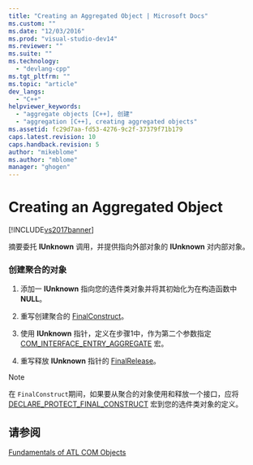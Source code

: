 ```yaml
---
title: "Creating an Aggregated Object | Microsoft Docs"
ms.custom: ""
ms.date: "12/03/2016"
ms.prod: "visual-studio-dev14"
ms.reviewer: ""
ms.suite: ""
ms.technology: 
  - "devlang-cpp"
ms.tgt_pltfrm: ""
ms.topic: "article"
dev_langs: 
  - "C++"
helpviewer_keywords: 
  - "aggregate objects [C++], 创建"
  - "aggregation [C++], creating aggregated objects"
ms.assetid: fc29d7aa-fd53-4276-9c2f-37379f71b179
caps.latest.revision: 10
caps.handback.revision: 5
author: "mikeblome"
ms.author: "mblome"
manager: "ghogen"
---
```

# Creating an Aggregated Object
[!INCLUDE[vs2017banner](../assembler/inline/includes/vs2017banner.md)]

摘要委托 **IUnknown** 调用，并提供指向外部对象的 **IUnknown** 对内部对象。  
  
### 创建聚合的对象  
  
1.  添加一 **IUnknown** 指向您的选件类对象并将其初始化为在构造函数中 **NULL**。  
  
2.  重写创建聚合的 [FinalConstruct](../Topic/CComObjectRootEx::FinalConstruct.md)。  
  
3.  使用 **IUnknown** 指针，定义在步骤1中，作为第二个参数指定 [COM\_INTERFACE\_ENTRY\_AGGREGATE](../Topic/COM_INTERFACE_ENTRY_AGGREGATE.md) 宏。  
  
4.  重写释放 **IUnknown** 指针的 [FinalRelease](../Topic/CComObjectRootEx::FinalRelease.md)。  
  
> [!NOTE]
>  在 `FinalConstruct`期间，如果要从聚合的对象使用和释放一个接口，应将 [DECLARE\_PROTECT\_FINAL\_CONSTRUCT](../Topic/DECLARE_PROTECT_FINAL_CONSTRUCT.md) 宏到您的选件类对象的定义。  
  
## 请参阅  
 [Fundamentals of ATL COM Objects](../atl/fundamentals-of-atl-com-objects.md)